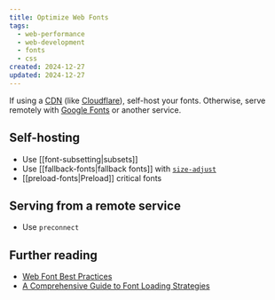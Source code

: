 ```yaml
---
title: Optimize Web Fonts
tags:
  - web-performance
  - web-development
  - fonts
  - css
created: 2024-12-27
updated: 2024-12-27
---
```


If using a [CDN](https://web.dev/articles/content-delivery-networks) (like [Cloudflare](https://developers.cloudflare.com/workers/)), self-host your fonts. Otherwise, serve remotely with [Google Fonts](https://fonts.google.com) or another service.

## Self-hosting

- Use [[font-subsetting|subsets]]
- Use [[fallback-fonts|fallback fonts]] with [`size-adjust`](https://web.dev/articles/css-size-adjust)
- [[preload-fonts|Preload]] critical fonts

## Serving from a remote service

- Use `preconnect`

## Further reading

- [Web Font Best Practices](https://web.dev/articles/font-best-practices)
- [A Comprehensive Guide to Font Loading Strategies](https://www.zachleat.com/web/comprehensive-webfonts/)
